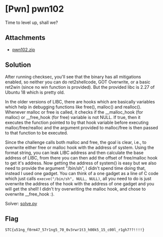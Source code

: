 # [Pwn] pwn102

Time to level up, shall we?

## Attachments

- [pwn102.zip](attachments/pwn102.zip)

## Solution

After running checksec, you'll see that the binary has all mitigations enabled, so neither you can do ret2shellcode, GOT Overwrite, or a basic ret2win (since no win function is provided). But the provided libc is 2.27 of Ubuntu 18 which is pretty old.

In the older versions of LIBC, there are hooks which are basically variables which help in debugging functions like free(), malloc() and realloc(). Whenever malloc or free is called, it checks if the __malloc_hook (for malloc) or __free_hook (for free) variable is not NULL. If true, then it executes the function pointed to by that hook variable before executing malloc/free/realloc and the argument provided to malloc/free is then passed to that function to be executed.

Since the challenge calls both malloc and free, the goal is clear, i.e., to overwrite either free or malloc hook with the address of system. Using the format string, you can leak LIBC address and then calculate the base address of LIBC, from there you can then add the offset of free/malloc hook to get it's address. Now getting the address of system() is easy but we also need to provide the argument "/bin/sh", I didn't spend time doing that, instead I used one gadget. You can think of a one gadget as a line of C code which just calls `execve("/bin/sh", NULL, NULL)`, all you need to do is just overwrite the address of the hook with the address of one gadget and you will get the shell! I didn't try overwriting the malloc hook, and chose to overwrite __free_hook :).

Solver: [solve.py](solve.py)

## Flag

```
STC{u51ng_f0rm47_57r1ng5_70_0v3rwr1t3_h00k5_15_c00l_r1gh7??!!!!}
```
